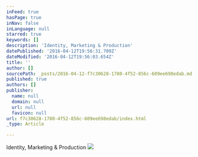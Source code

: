 ```yaml
---
inFeed: true
hasPage: true
inNav: false
inLanguage: null
starred: true
keywords: []
description: 'Identity, Marketing & Production'
datePublished: '2016-04-12T19:56:31.709Z'
dateModified: '2016-04-12T19:56:03.654Z'
title: ''
author: []
sourcePath: _posts/2016-04-12-f7c30628-1780-4f52-856c-609ee698edab.md
published: true
authors: []
publisher:
  name: null
  domain: null
  url: null
  favicon: null
url: f7c30628-1780-4f52-856c-609ee698edab/index.html
_type: Article

---
```

Identity, Marketing & Production
![](https://the-grid-user-content.s3-us-west-2.amazonaws.com/ea0bd0df-6fc2-44b6-83e1-f1c497122156.jpg)